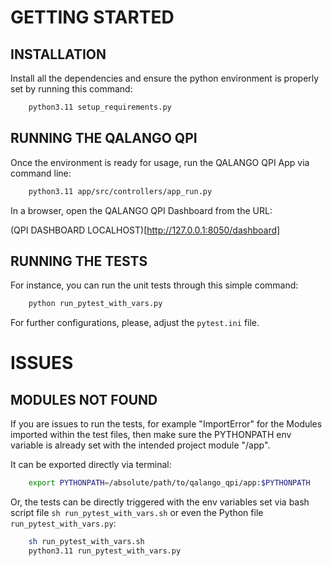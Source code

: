 # GETTING STARTED

## INSTALLATION
Install all the dependencies and ensure the python environment is properly set by running this command:

```bash
    python3.11 setup_requirements.py
```

## RUNNING THE QALANGO QPI
Once the environment is ready for usage, run the QALANGO QPI App via command line:

```bash
    python3.11 app/src/controllers/app_run.py
```

In a browser, open the QALANGO QPI Dashboard from the URL:

(QPI DASHBOARD LOCALHOST)[http://127.0.0.1:8050/dashboard]

## RUNNING THE TESTS
For instance, you can run the unit tests through this simple command:

```bash
    python run_pytest_with_vars.py
```

For further configurations, please, adjust the `pytest.ini` file.

# ISSUES
## MODULES NOT FOUND
If you are issues to run the tests, for example "ImportError" for the Modules imported within the test files, then make sure the PYTHONPATH env variable is already set with the intended project module "/app".

It can be exported directly via terminal:

```bash
    export PYTHONPATH=/absolute/path/to/qalango_qpi/app:$PYTHONPATH
```

Or, the tests can be directly triggered with the env variables set via bash script file `sh run_pytest_with_vars.sh` or even the Python file `run_pytest_with_vars.py`:

```bash
    sh run_pytest_with_vars.sh
    python3.11 run_pytest_with_vars.py
```